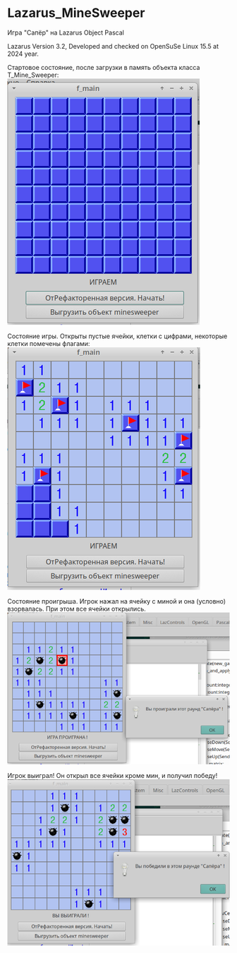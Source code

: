 # Lazarus_MineSweeper
Игра "Сапёр" на Lazarus Object Pascal

Lazarus Version 3.2, Developed and checked on OpenSuSe Linux 15.5 at 2024 year.

Стартовое состояние, после загрузки в память объекта класса T_Mine_Sweeper:
![alt text](https://github.com/adm-academic/Lazarus_MineSweeper/blob/main/screenshots/start.png?raw=true)

Состояние игры. Открыты пустые ячейки, клетки с цифрами, некоторые клетки помечены флагами:
![alt text](https://github.com/adm-academic/Lazarus_MineSweeper/blob/main/screenshots/play.png?raw=true)

Состояние проигрыша. Игрок нажал на ячейку с миной и она (условно) взорвалась. При этом все ячейки открылись.
![alt text](https://github.com/adm-academic/Lazarus_MineSweeper/blob/main/screenshots/lose.png?raw=true)

Игрок выиграл! Он открыл все ячейки кроме мин, и получил победу!
![alt text](https://github.com/adm-academic/Lazarus_MineSweeper/blob/main/screenshots/win.png?raw=true)
